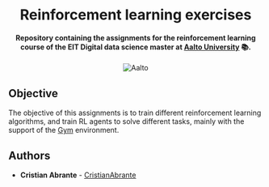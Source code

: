 <h1 align="center">Reinforcement learning exercises</h1>
<h4 align="center">Repository containing the assignments for the reinforcement learning course of the EIT Digital data science master at <a href="https://www.aalto.fi/en">Aalto University</a> 📚.</h4>

<p align="center">
  <img alt="Aalto" src="https://img.shields.io/badge/EIT%20Digital-Aalto-blue?style=flat-square">
</p>

## Objective

The objective of this assignments is to train different reinforcement learning algorithms, and train RL agents to solve different tasks, mainly with the support of the [Gym](https://gym.openai.com/) environment.

## Authors

- **Cristian Abrante** - [CristianAbrante](https://github.com/CristianAbrante)
